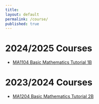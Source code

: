 ```yaml
---
title:
layout: default
permalink: /course/
published: true
---
```


# 2024/2025 Courses

- [MA1104 Basic Mathematics Tutorial 1B](MA1104.md)

# 2023/2024 Courses

- [MA1204 Basic Mathematics Tutorial 2B](#)